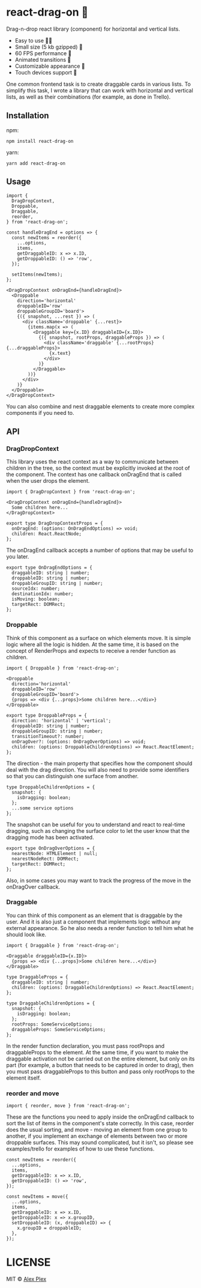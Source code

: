 # react-drag-on 🐉

Drag-n-drop react library (component) for horizontal and vertical lists.

- Easy to use 👨‍🎓
- Small size (5 kb gzipped) 💪
- 60 FPS performance 🚀
- Animated transitions 🎢
- Сustomizable appearance 💅
- Touch devices support 📱

One common frontend task is to create draggable cards in various lists. To simplify this task, I wrote a library that can work with horizontal and vertical lists, as well as their combinations (for example, as done in Trello).

## Installation
npm:
```
npm install react-drag-on
```
yarn:
```
yarn add react-drag-on
```

## Usage

```tsx
import {
  DragDropContext,
  Droppable,
  Draggable,
  reorder,
} from 'react-drag-on';

const handleDragEnd = options => {
  const newItems = reorder({
    ...options,
    items,
    getDraggableID: x => x.ID,
    getDroppableID: () => 'row',
  });

  setItems(newItems);
};

<DragDropContext onDragEnd={handleDragEnd}>
  <Droppable
    direction='horizontal'
    droppableID='row'
    droppableGroupID='board'>
    {({ snapshot, ...rest }) => (
      <div className='droppable' {...rest}>
        {items.map(x => (
          <Draggable key={x.ID} draggableID={x.ID}>
            {({ snapshot, rootProps, draggableProps }) => (
              <div className='draggable' {...rootProps} {...draggableProps}>
                {x.text}
              </div>
            )}
          </Draggable>
        ))}
      </div>
    )}
  </Droppable>
</DragDropContext>
```

You can also combine and nest draggable elements to create more complex components if you need to.

## API
### DragDropContext

This library uses the react context as a way to communicate between children in the tree, so the context must be explicitly invoked at the root of the component. The context has one callback onDragEnd that is called when the user drops the element.

```tsx
import { DragDropContext } from 'react-drag-on';
```

```tsx
<DragDropContext onDragEnd={handleDragEnd}>
  Some children here...
</DragDropContext>
```

```tsx
export type DragDropContextProps = {
  onDragEnd: (options: OnDragEndOptions) => void;
  children: React.ReactNode;
};
```

The onDragEnd callback accepts a number of options that may be useful to you later.

```tsx
export type OnDragEndOptions = {
  draggableID: string | number;
  droppableID: string | number;
  droppableGroupID: string | number;
  sourceIdx: number;
  destinationIdx: number;
  isMoving: boolean;
  targetRect: DOMRect;
};
```
### Droppable
Think of this component as a surface on which elements move. It is simple logic where all the logic is hidden. At the same time, it is based on the concept of RenderProps and expects to receive a render function as children.

```tsx
import { Droppable } from 'react-drag-on';
```

```tsx
<Droppable
  direction='horizontal'
  droppableID='row'
  droppableGroupID='board'>
  {props => <div {...props}>Some children here...</div>}
</Droppable>
```

```tsx
export type DroppableProps = {
  direction: 'horizontal' | 'vertical';
  droppableID: string | number;
  droppableGroupID: string | number;
  transitionTimeout?: number;
  onDragOver?: (options: OnDragOverOptions) => void;
  children: (options: DroppableChildrenOptions) => React.ReactElement;
};
```

The direction - the main property that specifies how the component should deal with the drag direction. You will also need to provide some identifiers so that you can distinguish one surface from another.

```tsx
type DroppableChildrenOptions = {
  snapshot: {
    isDragging: boolean;
  };
  ...some service options 
};
```

The snapshot can be useful for you to understand and react to real-time dragging, such as changing the surface color to let the user know that the dragging mode has been activated.

```tsx
export type OnDragOverOptions = {
  nearestNode: HTMLElement | null;
  nearestNodeRect: DOMRect;
  targetRect: DOMRect;
};
```

Also, in some cases you may want to track the progress of the move in the onDragOver callback.

### Draggable

You can think of this component as an element that is draggable by the user. And it is also just a component that implements logic without any external appearance. So he also needs a render function to tell him what he should look like.

```tsx
import { Draggable } from 'react-drag-on';
```

```tsx
<Draggable draggableID={x.ID}>
  {props => <div {...props}>Some children here...</div>}
</Draggable>
```

```tsx
type DraggableProps = {
  draggableID: string | number;
  children: (options: DraggableChildrenOptions) => React.ReactElement;
};
```

```tsx
type DraggableChildrenOptions = {
  snapshot: {
    isDragging: boolean;
  };
  rootProps: SomeServiceOptions;
  draggableProps: SomeServiceOptions;
};
```

In the render function declaration, you must pass rootProps and draggableProps to the element. At the same time, if you want to make the draggable activation not be carried out on the entire element, but only on its part (for example, a button that needs to be captured in order to drag), then you must pass draggableProps to this button and pass only rootProps to the element itself.

### reorder and move

```tsx
import { reorder, move } from 'react-drag-on';
```

These are the functions you need to apply inside the onDragEnd callback to sort the list of items in the component's state correctly. In this case, reorder does the usual sorting, and move - moving an element from one group to another, if you implement an exchange of elements between two or more droppable surfaces. This may sound complicated, but it isn't, so please see examples/trello for examples of how to use these functions.

```tsx
const newItems = reorder({
  ...options,
  items,
  getDraggableID: x => x.ID,
  getDroppableID: () => 'row',
});
```

```tsx
const newItems = move({
  ...options,
  items,
  getDraggableID: x => x.ID,
  getDroppableID: x => x.groupID,
  setDroppableID: (x, droppableID) => {
    x.groupID = droppableID;
  },
});
```

# LICENSE

MIT © [Alex Plex](https://github.com/atellmer)
